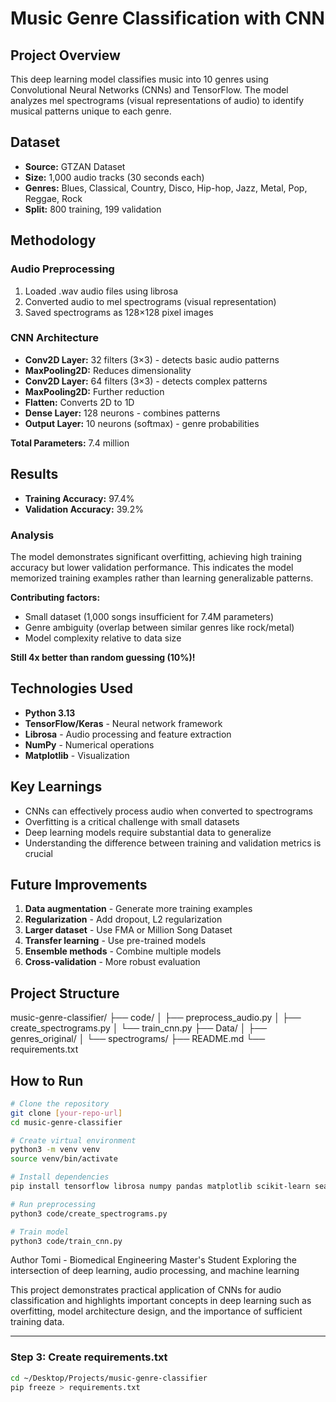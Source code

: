 # Music Genre Classification with CNN

## Project Overview
This deep learning model classifies music into 10 genres using Convolutional Neural Networks (CNNs) and TensorFlow. The model analyzes mel spectrograms (visual representations of audio) to identify musical patterns unique to each genre.

## Dataset
- **Source:** GTZAN Dataset
- **Size:** 1,000 audio tracks (30 seconds each)
- **Genres:** Blues, Classical, Country, Disco, Hip-hop, Jazz, Metal, Pop, Reggae, Rock
- **Split:** 800 training, 199 validation

## Methodology

### Audio Preprocessing
1. Loaded .wav audio files using librosa
2. Converted audio to mel spectrograms (visual representation)
3. Saved spectrograms as 128×128 pixel images

### CNN Architecture
- **Conv2D Layer:** 32 filters (3×3) - detects basic audio patterns
- **MaxPooling2D:** Reduces dimensionality
- **Conv2D Layer:** 64 filters (3×3) - detects complex patterns
- **MaxPooling2D:** Further reduction
- **Flatten:** Converts 2D to 1D
- **Dense Layer:** 128 neurons - combines patterns
- **Output Layer:** 10 neurons (softmax) - genre probabilities

**Total Parameters:** 7.4 million

## Results
- **Training Accuracy:** 97.4%
- **Validation Accuracy:** 39.2%

### Analysis
The model demonstrates significant overfitting, achieving high training accuracy but lower validation performance. This indicates the model memorized training examples rather than learning generalizable patterns.

**Contributing factors:**
- Small dataset (1,000 songs insufficient for 7.4M parameters)
- Genre ambiguity (overlap between similar genres like rock/metal)
- Model complexity relative to data size

**Still 4x better than random guessing (10%)!**

## Technologies Used
- **Python 3.13**
- **TensorFlow/Keras** - Neural network framework
- **Librosa** - Audio processing and feature extraction
- **NumPy** - Numerical operations
- **Matplotlib** - Visualization

## Key Learnings
- CNNs can effectively process audio when converted to spectrograms
- Overfitting is a critical challenge with small datasets
- Deep learning models require substantial data to generalize
- Understanding the difference between training and validation metrics is crucial

## Future Improvements
1. **Data augmentation** - Generate more training examples
2. **Regularization** - Add dropout, L2 regularization
3. **Larger dataset** - Use FMA or Million Song Dataset
4. **Transfer learning** - Use pre-trained models
5. **Ensemble methods** - Combine multiple models
6. **Cross-validation** - More robust evaluation

## Project Structure
music-genre-classifier/
├── code/
│   ├── preprocess_audio.py
│   ├── create_spectrograms.py
│   └── train_cnn.py
├── Data/
│   ├── genres_original/
│   └── spectrograms/
├── README.md
└── requirements.txt

## How to Run
```bash
# Clone the repository
git clone [your-repo-url]
cd music-genre-classifier

# Create virtual environment
python3 -m venv venv
source venv/bin/activate

# Install dependencies
pip install tensorflow librosa numpy pandas matplotlib scikit-learn seaborn

# Run preprocessing
python3 code/create_spectrograms.py

# Train model
python3 code/train_cnn.py

```

Author
Tomi - Biomedical Engineering Master's Student
Exploring the intersection of deep learning, audio processing, and machine learning

This project demonstrates practical application of CNNs for audio classification and highlights important concepts in deep learning such as overfitting, model architecture design, and the importance of sufficient training data.


---

### **Step 3: Create requirements.txt**
```bash
cd ~/Desktop/Projects/music-genre-classifier
pip freeze > requirements.txt

